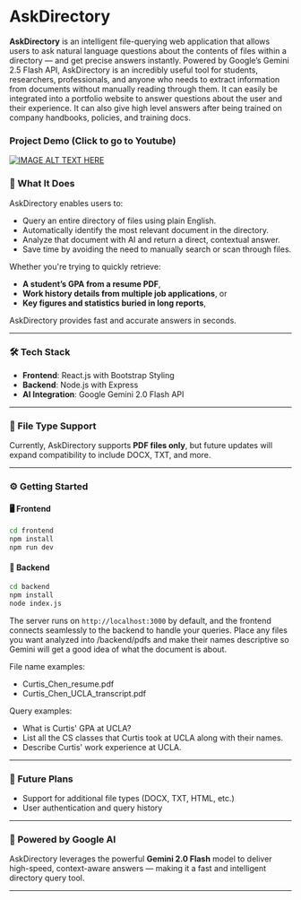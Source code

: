 # AskDirectory

**AskDirectory** is an intelligent file-querying web application that allows users to ask natural language questions about the contents of files within a directory — and get precise answers instantly. Powered by Google’s Gemini 2.5 Flash API, AskDirectory is an incredibly useful tool for students, researchers, professionals, and anyone who needs to extract information from documents without manually reading through them. It can easily be integrated into a portfolio website to answer questions about the user and their experience. It can also give high level answers after being trained on company handbooks, policies, and training docs.

### Project Demo (Click to go to Youtube)

[![IMAGE ALT TEXT HERE](https://img.youtube.com/vi/gY3hlbRXSh8/0.jpg)](https://www.youtube.com/watch?v=gY3hlbRXSh8)

### 🚀 What It Does

AskDirectory enables users to:

- Query an entire directory of files using plain English.
- Automatically identify the most relevant document in the directory.
- Analyze that document with AI and return a direct, contextual answer.
- Save time by avoiding the need to manually search or scan through files.

Whether you're trying to quickly retrieve:

- **A student’s GPA from a resume PDF**,
- **Work history details from multiple job applications**, or
- **Key figures and statistics buried in long reports**,

AskDirectory provides fast and accurate answers in seconds.

---

### 🛠 Tech Stack

- **Frontend**: React.js with Bootstrap Styling
- **Backend**: Node.js with Express
- **AI Integration**: Google Gemini 2.0 Flash API

---

### 📂 File Type Support

Currently, AskDirectory supports **PDF files only**, but future updates will expand compatibility to include DOCX, TXT, and more.

---

### ⚙️ Getting Started

#### 🖥️ Frontend

```bash
cd frontend
npm install
npm run dev
```

#### 🧠 Backend

```bash
cd backend
npm install
node index.js
```

The server runs on `http://localhost:3000` by default, and the frontend connects seamlessly to the backend to handle your queries. Place any files you want analyzed into /backend/pdfs and make their names descriptive so Gemini will get a good idea of what the document is about.

File name examples:

- Curtis_Chen_resume.pdf
- Curtis_Chen_UCLA_transcript.pdf
  <br>

Query examples:

- What is Curtis' GPA at UCLA?
- List all the CS classes that Curtis took at UCLA along with their names.
- Describe Curtis' work experience at UCLA.

---

### 🌟 Future Plans

- Support for additional file types (DOCX, TXT, HTML, etc.)
- User authentication and query history

---

### 🤖 Powered by Google AI

AskDirectory leverages the powerful **Gemini 2.0 Flash** model to deliver high-speed, context-aware answers — making it a fast and intelligent directory query tool.

---
